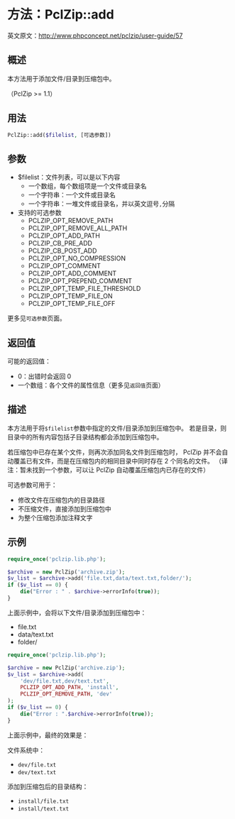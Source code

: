 
# 方法：PclZip::add
英文原文：http://www.phpconcept.net/pclzip/user-guide/57

## 概述
本方法用于添加文件/目录到压缩包中。

（PclZip >= 1.1）


## 用法
```php
PclZip::add($filelist, [可选参数])
```



## 参数
- $filelist：文件列表，可以是以下内容
  - 一个数组，每个数组项是一个文件或目录名
  - 一个字符串：一个文件或目录名
  - 一个字符串：一堆文件或目录名，并以英文逗号`,`分隔
- 支持的可选参数
  - PCLZIP_OPT_REMOVE_PATH
  - PCLZIP_OPT_REMOVE_ALL_PATH
  - PCLZIP_OPT_ADD_PATH
  - PCLZIP_CB_PRE_ADD
  - PCLZIP_CB_POST_ADD
  - PCLZIP_OPT_NO_COMPRESSION
  - PCLZIP_OPT_COMMENT
  - PCLZIP_OPT_ADD_COMMENT
  - PCLZIP_OPT_PREPEND_COMMENT
  - PCLZIP_OPT_TEMP_FILE_THRESHOLD
  - PCLZIP_OPT_TEMP_FILE_ON
  - PCLZIP_OPT_TEMP_FILE_OFF

更多见`可选参数`页面。



## 返回值
可能的返回值：
- 0：出错时会返回 0 
- 一个数组：各个文件的属性信息（更多见`返回值`页面）



## 描述
本方法用于将`$filelist`参数中指定的文件/目录添加到压缩包中。
若是目录，则目录中的所有内容包括子目录结构都会添加到压缩包中。

若压缩包中已存在某个文件，则再次添加同名文件到压缩包时，
PclZip 并不会自动覆盖已有文件，而是在压缩包内的相同目录中同时存在 2 个同名的文件。
（译注：暂未找到一个参数，可以让 PclZip 自动覆盖压缩包内已存在的文件）

可选参数可用于：
- 修改文件在压缩包内的目录路径
- 不压缩文件，直接添加到压缩包中
- 为整个压缩包添加注释文字




## 示例
```php
require_once('pclzip.lib.php');

$archive = new PclZip('archive.zip');
$v_list = $archive->add('file.txt,data/text.txt,folder/');
if ($v_list == 0) {
    die("Error : " . $archive->errorInfo(true));
}
```

上面示例中，会将以下文件/目录添加到压缩包中：
- file.txt
- data/text.txt
- folder/


```php
require_once('pclzip.lib.php');

$archive = new PclZip('archive.zip');
$v_list = $archive->add(
    'dev/file.txt,dev/text.txt',
    PCLZIP_OPT_ADD_PATH, 'install',
    PCLZIP_OPT_REMOVE_PATH, 'dev'
);
if ($v_list == 0) {
    die("Error : ".$archive->errorInfo(true));
} 
```

上面示例中，最终的效果是：

文件系统中：
- `dev/file.txt`
- `dev/text.txt`

添加到压缩包后的目录结构：
- `install/file.txt`
- `install/text.txt`
